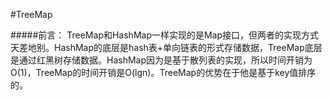 #TreeMap

#####前言：
TreeMap和HashMap一样实现的是Map接口，但两者的实现方式天差地别。HashMap的底层是hash表+单向链表的形式存储数据，TreeMap底层是通过红黑树存储数据。HashMap因为是基于散列表的实现，所以时间开销为O(1)，TreeMap的时间开销是O(lgn)。TreeMap的优势在于他是基于key值排序的。  
